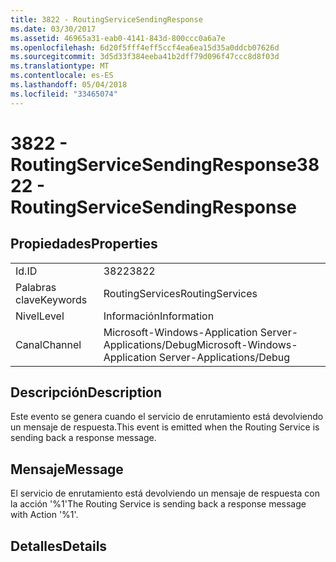 ```yaml
---
title: 3822 - RoutingServiceSendingResponse
ms.date: 03/30/2017
ms.assetid: 46965a31-eab0-4141-843d-800ccc0a6a7e
ms.openlocfilehash: 6d20f5fff4eff5ccf4ea6ea15d35a0ddcb07626d
ms.sourcegitcommit: 3d5d33f384eeba41b2dff79d096f47ccc8d8f03d
ms.translationtype: MT
ms.contentlocale: es-ES
ms.lasthandoff: 05/04/2018
ms.locfileid: "33465074"
---
```

# <a name="3822---routingservicesendingresponse"></a><span data-ttu-id="e2535-102">3822 - RoutingServiceSendingResponse</span><span class="sxs-lookup"><span data-stu-id="e2535-102">3822 - RoutingServiceSendingResponse</span></span>
## <a name="properties"></a><span data-ttu-id="e2535-103">Propiedades</span><span class="sxs-lookup"><span data-stu-id="e2535-103">Properties</span></span>  
  
|||  
|-|-|  
|<span data-ttu-id="e2535-104">Id.</span><span class="sxs-lookup"><span data-stu-id="e2535-104">ID</span></span>|<span data-ttu-id="e2535-105">3822</span><span class="sxs-lookup"><span data-stu-id="e2535-105">3822</span></span>|  
|<span data-ttu-id="e2535-106">Palabras clave</span><span class="sxs-lookup"><span data-stu-id="e2535-106">Keywords</span></span>|<span data-ttu-id="e2535-107">RoutingServices</span><span class="sxs-lookup"><span data-stu-id="e2535-107">RoutingServices</span></span>|  
|<span data-ttu-id="e2535-108">Nivel</span><span class="sxs-lookup"><span data-stu-id="e2535-108">Level</span></span>|<span data-ttu-id="e2535-109">Información</span><span class="sxs-lookup"><span data-stu-id="e2535-109">Information</span></span>|  
|<span data-ttu-id="e2535-110">Canal</span><span class="sxs-lookup"><span data-stu-id="e2535-110">Channel</span></span>|<span data-ttu-id="e2535-111">Microsoft-Windows-Application Server-Applications/Debug</span><span class="sxs-lookup"><span data-stu-id="e2535-111">Microsoft-Windows-Application Server-Applications/Debug</span></span>|  
  
## <a name="description"></a><span data-ttu-id="e2535-112">Descripción</span><span class="sxs-lookup"><span data-stu-id="e2535-112">Description</span></span>  
 <span data-ttu-id="e2535-113">Este evento se genera cuando el servicio de enrutamiento está devolviendo un mensaje de respuesta.</span><span class="sxs-lookup"><span data-stu-id="e2535-113">This event is emitted when the Routing Service is sending back a response message.</span></span>  
  
## <a name="message"></a><span data-ttu-id="e2535-114">Mensaje</span><span class="sxs-lookup"><span data-stu-id="e2535-114">Message</span></span>  
 <span data-ttu-id="e2535-115">El servicio de enrutamiento está devolviendo un mensaje de respuesta con la acción '%1'</span><span class="sxs-lookup"><span data-stu-id="e2535-115">The Routing Service is sending back a response message with Action '%1'.</span></span>  
  
## <a name="details"></a><span data-ttu-id="e2535-116">Detalles</span><span class="sxs-lookup"><span data-stu-id="e2535-116">Details</span></span>
